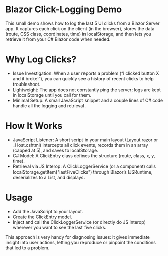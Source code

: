 # Blazor Click-Logging Demo
This small demo shows how to log the last 5 UI clicks from a Blazor Server app. It captures each click on the client (in the browser), stores the data (route, CSS class, coordinates, time) in localStorage, and then lets you retrieve it from your C# Blazor code when needed.

# Why Log Clicks?
- Issue Investigation: When a user reports a problem (“I clicked button X and it broke!”), you can quickly see a history of recent clicks to help troubleshoot.
- Lightweight: The app does not constantly ping the server; logs are kept in localStorage until you call for them.
- Minimal Setup: A small JavaScript snippet and a couple lines of C# code handle all the logging and retrieval.

# How It Works
- JavaScript Listener: A short script in your main layout (Layout.razor or _Host.cshtml) intercepts all click events, records them in an array (capped at 5), and saves to localStorage.
- C# Model: A ClickEntry class defines the structure (route, class, x, y, time).
- Retrieval via JS Interop: A ClickLoggerService (or a component) calls localStorage.getItem("lastFiveClicks") through Blazor’s IJSRuntime, deserializes to a List<ClickEntry>, and displays.

# Usage
- Add the JavaScript to your layout.
- Create the ClickEntry model.
- Inject and call the ClickLoggerService (or directly do JS Interop) wherever you want to see the last five clicks.
  
This approach is very handy for diagnosing issues: it gives immediate insight into user actions, letting you reproduce or pinpoint the conditions that led to a problem.

